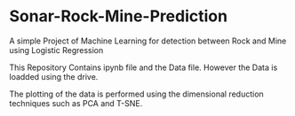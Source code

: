 # Sonar-Rock-Mine-Prediction
A simple Project of Machine Learning for detection between Rock and Mine using Logistic Regression

This Repository Contains ipynb file and the Data file. However the Data is loadded using the drive.

The plotting of the data is performed using the dimensional reduction techniques such as PCA and T-SNE.
